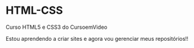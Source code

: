 # HTML-CSS
 Curso HTML5 e CSS3 do CursoemVideo

 Estou aprendendo a criar sites e agora vou gerenciar meus repositórios!!
